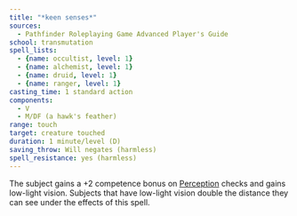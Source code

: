 ```yaml
---
title: "*keen senses*"
sources:
  - Pathfinder Roleplaying Game Advanced Player's Guide
school: transmutation
spell_lists:
  - {name: occultist, level: 1}
  - {name: alchemist, level: 1}
  - {name: druid, level: 1}
  - {name: ranger, level: 1}
casting_time: 1 standard action
components:
  - V
  - M/DF (a hawk's feather)
range: touch
target: creature touched
duration: 1 minute/level (D)
saving_throw: Will negates (harmless)
spell_resistance: yes (harmless)
---
```


The subject gains a +2 competence bonus on [Perception](/skills/perception/) checks and gains low-light vision. Subjects that have low-light vision double the distance they can see under the effects of this spell.

